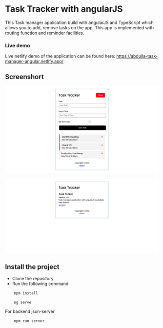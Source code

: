 # Task Tracker with angularJS

This Task manager application build with angularJS and TypeScript which allows you to add, remove tasks on the app. This app is implemented with routing function and reminder facilities.

### Live demo

Live netlify demo of the application can be found here: https://abdulla-task-manager-angular.netlify.app/

## Screenshort

![Pic](https://raw.githubusercontent.com/healmasud/task-manager-angular/master/github-overview/full.png)

![Pic](https://raw.githubusercontent.com/healmasud/task-manager-angular/master/github-overview/about.png)

## Install the project

- Clone the repository
- Run the following command

```
    npm install
```

```
    ng serve
```

For backend json-server

```
    npm run server
```
